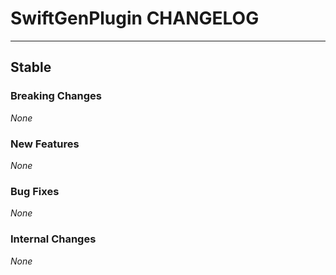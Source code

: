 # SwiftGenPlugin CHANGELOG

---

## Stable

### Breaking Changes

_None_

### New Features

_None_

### Bug Fixes

_None_

### Internal Changes

_None_
